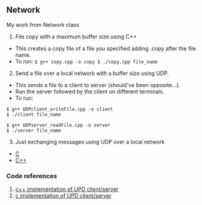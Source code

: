## Network
My work from Network class
1. File copy with a maximum buffer size using C++
  - This creates a copy file of a file you specified adding .copy after the file name.
  - To run: ```$ g++ copy.cpp -o copy
  $ ./copy.cpp file_name```
2. Send a file over a local network with a buffer size using UDP.
  - This sends a file to a client to server (should've been opposite...).
  - Run the server followed by the client on different terminals.
  - To run:

  ```
  $ g++ UDPclient_writeFile.cpp -o client
  $ ./client file_name

  $ g++ UDPserver_readFile.cpp -o server
  $ ./server file_name
  ```
3. Just exchanging messages using UDP over a local network
  - [C](https://github.com/SKajiwara/Network/tree/master/local_communication/C)
  - [C++](https://github.com/SKajiwara/Network/tree/master/local_communication/CPP)
### Code references
1. [c++ implementation of UPD client/server]( https://www.daniweb.com/programming/software-development/threads/429287/udp-client-server)
2. [c implementation of UPD client/server](https://www.geeksforgeeks.org/udp-server-client-implementation-c/)
